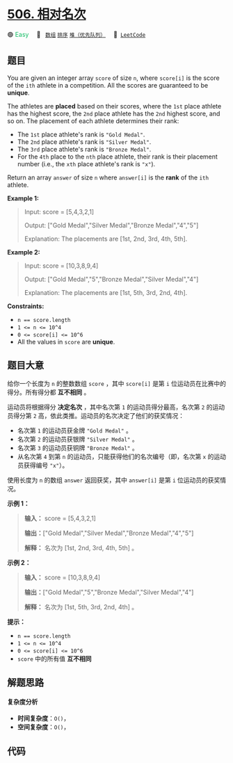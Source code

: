 # [506. 相对名次](https://leetcode.com/problems/relative-ranks)

🟢 <font color=#15bd66>Easy</font>&emsp; 🔖&ensp; [`数组`](/leetcode/outline/tag/array.md) [`排序`](/leetcode/outline/tag/sorting.md) [`堆（优先队列）`](/leetcode/outline/tag/heap-priority-queue.md)&emsp; 🔗&ensp;[`LeetCode`](https://leetcode.com/problems/relative-ranks)

## 题目

You are given an integer array `score` of size `n`, where `score[i]` is the
score of the `ith` athlete in a competition. All the scores are guaranteed to
be **unique**.

The athletes are **placed** based on their scores, where the `1st` place
athlete has the highest score, the `2nd` place athlete has the `2nd` highest
score, and so on. The placement of each athlete determines their rank:

  * The `1st` place athlete's rank is `"Gold Medal"`.
  * The `2nd` place athlete's rank is `"Silver Medal"`.
  * The `3rd` place athlete's rank is `"Bronze Medal"`.
  * For the `4th` place to the `nth` place athlete, their rank is their placement number (i.e., the `xth` place athlete's rank is `"x"`).

Return an array `answer` of size `n` where `answer[i]` is the **rank** of the
`ith` athlete.



**Example 1:**

> Input: score = [5,4,3,2,1]
> 
> Output: ["Gold Medal","Silver Medal","Bronze Medal","4","5"]
> 
> Explanation: The placements are [1st, 2nd, 3rd, 4th, 5th].

**Example 2:**

> Input: score = [10,3,8,9,4]
> 
> Output: ["Gold Medal","5","Bronze Medal","Silver Medal","4"]
> 
> Explanation: The placements are [1st, 5th, 3rd, 2nd, 4th].
> 
> 

**Constraints:**

  * `n == score.length`
  * `1 <= n <= 10^4`
  * `0 <= score[i] <= 10^6`
  * All the values in `score` are **unique**.


## 题目大意

给你一个长度为 `n` 的整数数组 `score` ，其中 `score[i]` 是第 `i` 位运动员在比赛中的得分。所有得分都 **互不相同** 。

运动员将根据得分 **决定名次** ，其中名次第 `1` 的运动员得分最高，名次第 `2` 的运动员得分第 `2`
高，依此类推。运动员的名次决定了他们的获奖情况：

  * 名次第 `1` 的运动员获金牌 `"Gold Medal"` 。
  * 名次第 `2` 的运动员获银牌 `"Silver Medal"` 。
  * 名次第 `3` 的运动员获铜牌 `"Bronze Medal"` 。
  * 从名次第 `4` 到第 `n` 的运动员，只能获得他们的名次编号（即，名次第 `x` 的运动员获得编号 `"x"`）。

使用长度为 `n` 的数组 `answer` 返回获奖，其中 `answer[i]` 是第 `i` 位运动员的获奖情况。



**示例 1：**

> 
> 
> 
> 
> 
> **输入：** score = [5,4,3,2,1]
> 
> **输出：**["Gold Medal","Silver Medal","Bronze Medal","4","5"]
> 
> **解释：** 名次为 [1st, 2nd, 3rd, 4th, 5th] 。

**示例 2：**

> 
> 
> 
> 
> 
> **输入：** score = [10,3,8,9,4]
> 
> **输出：**["Gold Medal","5","Bronze Medal","Silver Medal","4"]
> 
> **解释：** 名次为 [1st, 5th, 3rd, 2nd, 4th] 。
> 
> 



**提示：**

  * `n == score.length`
  * `1 <= n <= 10^4`
  * `0 <= score[i] <= 10^6`
  * `score` 中的所有值 **互不相同**


## 解题思路

#### 复杂度分析

- **时间复杂度**：`O()`，
- **空间复杂度**：`O()`，

## 代码

```javascript

```